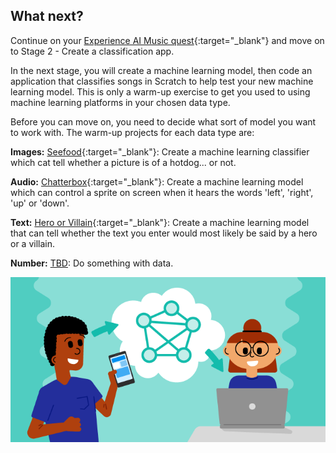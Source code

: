## What next?

Continue on your [Experience AI Music quest](https://projects.raspberrypi.org/en/raspberrypi/xaichallenge){:target="_blank"} and  move on to Stage 2 - Create a classification app.

In the next stage, you will create a machine learning model, then code an application that classifies songs in Scratch to help test your new machine learning model. This is only a warm-up exercise to get you used to using machine learning platforms in your chosen data type.

Before you can move on, you need to decide what sort of model you want to work with. The warm-up projects for each data type are:

**Images:** [Seefood](rpf.io/seefood){:target="_blank"}: Create a machine learning classifier which cat tell whether a picture is of a hotdog... or not.

**Audio:** [Chatterbox](rpf.io/chatterbox){:target="_blank"}: Create a machine learning model which can control a sprite on screen when it hears the words 'left', 'right', 'up' or 'down'.

**Text:** [Hero or Villain](rpf.io/hero){:target="_blank"}: Create a machine learning model that can tell whether the text you enter would most likely be said by a hero or a villain.

**Number:** [TBD](https://www.youtube.com/watch?v=dQw4w9WgXcQ): Do something with data.


![ProjectName project](images/banner.png)